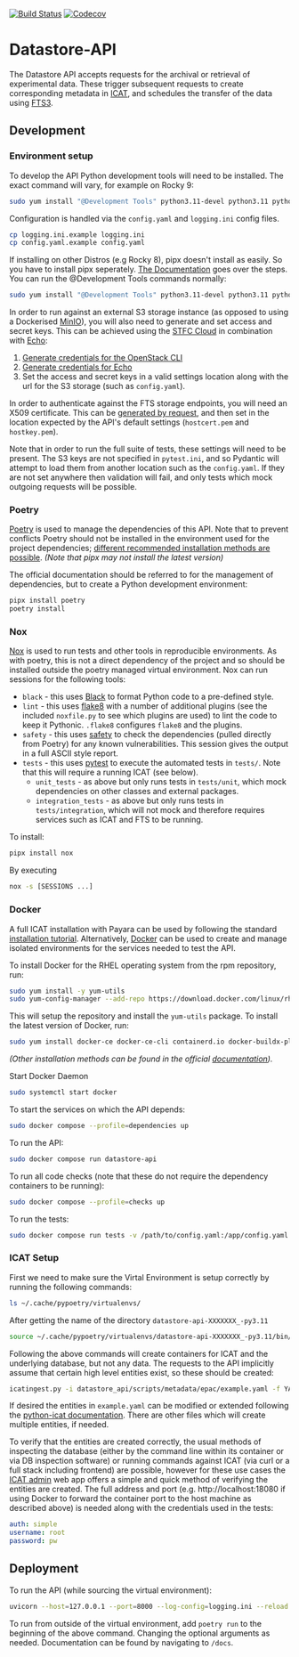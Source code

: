 [![Build Status](https://github.com/ral-facilities/datastore-api/workflows/CI/badge.svg?branch=main)](https://github.com/ral-facilities/datastore-api/actions?query=workflow%3A%22CI%22)
[![Codecov](https://codecov.io/gh/ral-facilities/datastore-api/branch/main/graph/badge.svg)](https://codecov.io/gh/ral-facilities/datastore-api)

# Datastore-API

The Datastore API accepts requests for the archival or retrieval of experimental data.
These trigger subsequent requests to create corresponding metadata in [ICAT](https://icatproject.org/), and schedules the transfer of the data using [FTS3](https://fts3-docs.web.cern.ch/fts3-docs/).

## Development

### Environment setup
To develop the API Python development tools will need to be installed. The exact command will vary, for example on Rocky 9:

```bash
sudo yum install "@Development Tools" python3.11-devel python3.11 python3.11-setuptools openldap-devel swig gcc openssl-devel xrootd-client pipx
```

Configuration is handled via the `config.yaml` and `logging.ini` config files.

```bash
cp logging.ini.example logging.ini
cp config.yaml.example config.yaml
```

If installing on other Distros (e.g Rocky 8), pipx doesn't install as easily. So you have to install pipx seperately. [The Documentation](https://github.com/pypa/pipx?tab=readme-ov-file#on-linux) goes over the steps. You can run the @Development Tools commands normally: 

```bash
sudo yum install "@Development Tools" python3.11-devel python3.11 python3.11-setuptools openldap-devel swig gcc openssl-devel xrootd-client cmake3 libuv-1:1.41.1 libuuid-devel
```


In order to run against an external S3 storage instance (as opposed to using a Dockerised [MinIO](https://min.io/)), you will also need to generate and set access and secret keys. This can be achieved using the [STFC Cloud](https://openstack.stfc.ac.uk) in combination with [Echo](https://s3.echo.stfc.ac.uk):
1. [Generate credentials for the OpenStack CLI](https://stfc.atlassian.net/wiki/spaces/CLOUDKB/pages/1738070/Using+the+OpenStack+Command+Line+Interface)
2. [Generate credentials for Echo](https://stfc.atlassian.net/wiki/spaces/CLOUDKB/pages/377421872/S3+On+OpenStack)
3. Set the access and secret keys in a valid settings location along with the url for the S3 storage (such as `config.yaml`).

In order to authenticate against the FTS storage endpoints, you will need an X509 certificate. This can be [generated by request](https://portal.ca.grid-support.ac.uk/pub/requestUserCert/submitNewUserCertRequest), and then set in the location expected by the API's default settings (`hostcert.pem` and `hostkey.pem`).

Note that in order to run the full suite of tests, these settings will need to be present. The S3 keys are not specified in `pytest.ini`, and so Pydantic will attempt to load them from another location such as the `config.yaml`. If they are not set anywhere then validation will fail, and only tests which mock outgoing requests will be possible.

### Poetry
[Poetry](https://python-poetry.org/) is used to manage the dependencies of this API. Note that to prevent conflicts Poetry should not be installed in the environment used for the project dependencies; [different recommended installation methods are possible](https://python-poetry.org/docs/#installing-with-the-official-installer). _(Note that pipx may not install the latest version)_

The official documentation should be referred to for the management of dependencies, but to create a Python development environment:

```bash
pipx install poetry
poetry install
```

### Nox
[Nox](https://nox.thea.codes) is used to run tests and other tools in reproducible environments. As with poetry, this is not a direct dependency of the project and so should be installed outside the poetry managed virtual environment. Nox can run sessions for the following tools:
- `black` - this uses [Black](https://black.readthedocs.io/en/stable/) to format Python code to a pre-defined style.
- `lint` - this uses [flake8](https://flake8.pycqa.org/en/latest/) with a number of additional plugins (see the included `noxfile.py` to see which plugins are used) to lint the code to keep it Pythonic. `.flake8` configures `flake8` and the plugins.
- `safety` - this uses [safety](https://github.com/pyupio/safety) to check the dependencies (pulled directly from Poetry) for any known vulnerabilities. This session gives the output in a full ASCII style report.
- `tests` - this uses [pytest](https://docs.pytest.org/en/stable/) to execute the automated tests in `tests/`. Note that this will require a running ICAT (see below).
    - `unit_tests` - as above but only runs tests in `tests/unit`, which mock dependencies on other classes and external packages.
    - `integration_tests` - as above but only runs tests in `tests/integration`, which will not mock and therefore requires services such as ICAT and FTS to be running.

To install: 
```bash
pipx install nox
```

By executing 
```bash
nox -s [SESSIONS ...]
```

### Docker
A full ICAT installation with Payara can be used by following the standard [installation tutorial](https://github.com/icatproject/icat.manual/tree/master/tutorials).
Alternatively, [Docker](https://www.docker.com/) can be used to create and manage isolated environments for the services needed to test the API. 

To install Docker for the RHEL operating system from the rpm repository, run:

```bash
sudo yum install -y yum-utils
sudo yum-config-manager --add-repo https://download.docker.com/linux/rhel/docker-ce.repo
```

This will setup the repository and install the `yum-utils` package.
To install the latest version of Docker, run:

```bash
sudo yum install docker-ce docker-ce-cli containerd.io docker-buildx-plugin docker-compose-plugin
```

_(Other installation methods can be found in the official [documentation](https://docs.docker.com/engine/install/rhel/#install-using-the-repository))._

Start Docker Daemon

```bash
sudo systemctl start docker
```

To start the services on which the API depends:

```bash
sudo docker compose --profile=dependencies up
```

To run the API:
```bash
sudo docker compose run datastore-api
```

To run all code checks (note that these do not require the dependency containers to be running):
```bash
sudo docker compose --profile=checks up
```

To run the tests:
```bash
sudo docker compose run tests -v /path/to/config.yaml:/app/config.yaml
```

### ICAT Setup
First we need to make sure the Virtal Environment is setup correctly by running the following commands:

```bash
ls ~/.cache/pypoetry/virtualenvs/
```
After getting the name of the directory ```datastore-api-XXXXXXX_-py3.11```

```bash
source ~/.cache/pypoetry/virtualenvs/datastore-api-XXXXXXX_-py3.11/bin/activate
```

Following the above commands will create containers for ICAT and the underlying database, but not any data. The requests to the API implicitly assume that certain high level entities exist, so these should be created:

```bash
icatingest.py -i datastore_api/scripts/metadata/epac/example.yaml -f YAML --duplicate IGNORE --url http://localhost:18080 --no-check-certificate --auth simple --user root --pass pw
```

If desired the entities in `example.yaml` can be modified or extended following the [python-icat documentation](https://python-icat.readthedocs.io/en/1.3.0/icatingest.html). There are other files which will create multiple entities, if needed.

To verify that the entities are created correctly, the usual methods of inspecting the database (either by the command line within its container or via DB inspection software) or running commands against ICAT (via curl or a full stack including frontend) are possible, however for these use cases the [ICAT admin](https://icatadmin.netlify.app/) web app offers a simple and quick method of verifying the entities are created. The full address and port (e.g. http://localhost:18080 if using Docker to forward the container port to the host machine as described above) is needed along with the credentials used in the tests:
```yaml
auth: simple
username: root
password: pw
```

## Deployment
To run the API (while sourcing the virtual environment):

```bash
uvicorn --host=127.0.0.1 --port=8000 --log-config=logging.ini --reload datastore_api.main:app
```

To run from outside of the virtual environment, add `poetry run` to the beginning of the above command.
Changing the optional arguments as needed. Documentation can be found by navigating to `/docs`.
